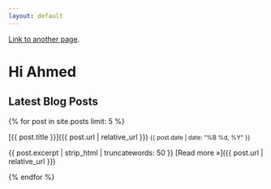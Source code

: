 ```yaml
---
layout: default
---
```




[Link to another page](./another-page.html).


# Hi Ahmed

## Latest Blog Posts
{% for post in site.posts limit: 5 %} 

[{{ post.title }}]({{ post.url | relative_url }})
<small>{{ post.date | date: "%B %d, %Y" }}</small>

{{ post.excerpt | strip_html | truncatewords: 50 }}
[Read more »]({{ post.url | relative_url }})

{% endfor %}


